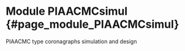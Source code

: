 # Module PIAACMCsimul {#page_module_PIAACMCsimul}

PIAACMC type coronagraphs simulation and design

